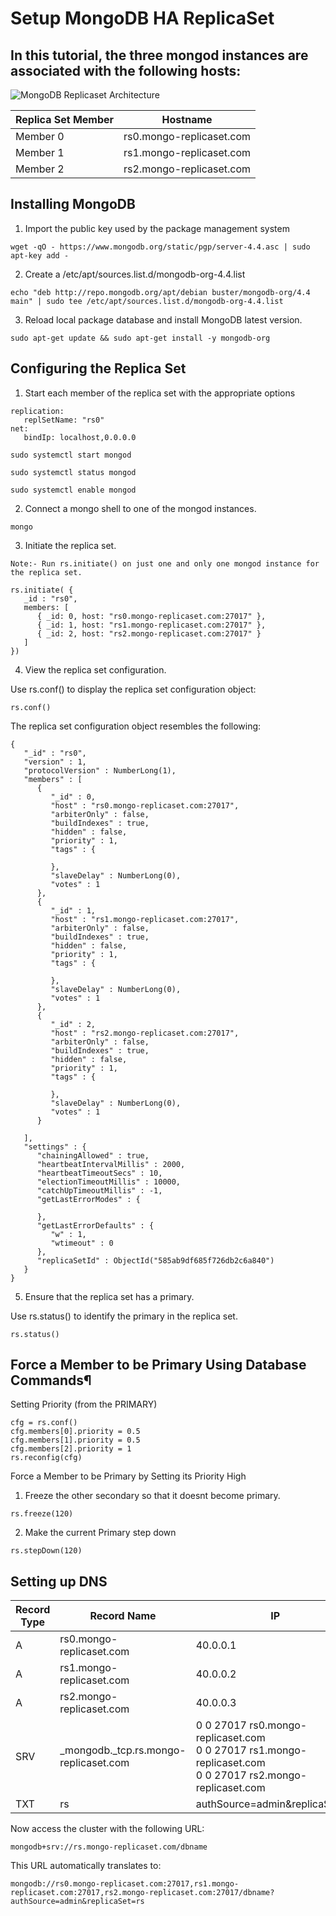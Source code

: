 # Setup MongoDB HA ReplicaSet


## In this tutorial, the three mongod instances are associated with the following hosts:

![MongoDB Replicaset Architecture](https://www.mongodb.com/docs/manual/images/replica-set-read-write-operations-primary.bakedsvg.svg)



|Replica Set Member	| Hostname|
| ------------- | ------------- |
|Member 0	| rs0.mongo-replicaset.com|
|Member 1	| rs1.mongo-replicaset.com|
|Member 2	| rs2.mongo-replicaset.com|

## Installing MongoDB

1. Import the public key used by the package management system
```
wget -qO - https://www.mongodb.org/static/pgp/server-4.4.asc | sudo apt-key add -
```

2. Create a /etc/apt/sources.list.d/mongodb-org-4.4.list
```
echo "deb http://repo.mongodb.org/apt/debian buster/mongodb-org/4.4 main" | sudo tee /etc/apt/sources.list.d/mongodb-org-4.4.list
```

3. Reload local package database and install MongoDB latest version.
```
sudo apt-get update && sudo apt-get install -y mongodb-org
```

## Configuring the Replica Set

1. Start each member of the replica set with the appropriate options

```
replication:
   replSetName: "rs0"
net:
   bindIp: localhost,0.0.0.0
```
```
sudo systemctl start mongod
```
```
sudo systemctl status mongod
```
```
sudo systemctl enable mongod
```


2. Connect a mongo shell to one of the mongod instances.

```
mongo
```

3. Initiate the replica set.

```Note:- Run rs.initiate() on just one and only one mongod instance for the replica set.```

```
rs.initiate( {
   _id : "rs0",
   members: [
      { _id: 0, host: "rs0.mongo-replicaset.com:27017" },
      { _id: 1, host: "rs1.mongo-replicaset.com:27017" },
      { _id: 2, host: "rs2.mongo-replicaset.com:27017" }
   ]
})
```

4. View the replica set configuration.

Use rs.conf() to display the replica set configuration object:
```
rs.conf()
```
The replica set configuration object resembles the following:
```
{
   "_id" : "rs0",
   "version" : 1,
   "protocolVersion" : NumberLong(1),
   "members" : [
      {
         "_id" : 0,
         "host" : "rs0.mongo-replicaset.com:27017",
         "arbiterOnly" : false,
         "buildIndexes" : true,
         "hidden" : false,
         "priority" : 1,
         "tags" : {

         },
         "slaveDelay" : NumberLong(0),
         "votes" : 1
      },
      {
         "_id" : 1,
         "host" : "rs1.mongo-replicaset.com:27017",
         "arbiterOnly" : false,
         "buildIndexes" : true,
         "hidden" : false,
         "priority" : 1,
         "tags" : {

         },
         "slaveDelay" : NumberLong(0),
         "votes" : 1
      },
      {
         "_id" : 2,
         "host" : "rs2.mongo-replicaset.com:27017",
         "arbiterOnly" : false,
         "buildIndexes" : true,
         "hidden" : false,
         "priority" : 1,
         "tags" : {

         },
         "slaveDelay" : NumberLong(0),
         "votes" : 1
      }

   ],
   "settings" : {
      "chainingAllowed" : true,
      "heartbeatIntervalMillis" : 2000,
      "heartbeatTimeoutSecs" : 10,
      "electionTimeoutMillis" : 10000,
      "catchUpTimeoutMillis" : -1,
      "getLastErrorModes" : {

      },
      "getLastErrorDefaults" : {
         "w" : 1,
         "wtimeout" : 0
      },
      "replicaSetId" : ObjectId("585ab9df685f726db2c6a840")
   }
}
```
5. Ensure that the replica set has a primary.

Use rs.status() to identify the primary in the replica set.
```
rs.status()
```
## Force a Member to be Primary Using Database Commands¶

Setting Priority (from the PRIMARY)
```
cfg = rs.conf()
cfg.members[0].priority = 0.5
cfg.members[1].priority = 0.5
cfg.members[2].priority = 1
rs.reconfig(cfg)
```
Force a Member to be Primary by Setting its Priority High
1. Freeze the other secondary so that it doesnt become primary.
```
rs.freeze(120)
```
2. Make the current Primary step down
```
rs.stepDown(120)
```

## Setting up DNS

Record Type	| Record Name | IP |
| ------------- | ------------- | ------------- |
|A	| rs0.mongo-replicaset.com| 40.0.0.1 |
|A	| rs1.mongo-replicaset.com| 40.0.0.2 |
|A	| rs2.mongo-replicaset.com| 40.0.0.3 |
|SRV | _mongodb._tcp.rs.mongo-replicaset.com | 0 0 27017 rs0.mongo-replicaset.com<br />0 0 27017 rs1.mongo-replicaset.com<br />0 0 27017 rs2.mongo-replicaset.com |
|TXT | rs | authSource=admin&replicaSet=rs|


Now access the cluster with the following URL:

```
mongodb+srv://rs.mongo-replicaset.com/dbname
```
This URL automatically translates to:
```
mongodb://rs0.mongo-replicaset.com:27017,rs1.mongo-replicaset.com:27017,rs2.mongo-replicaset.com:27017/dbname?authSource=admin&replicaSet=rs
```
